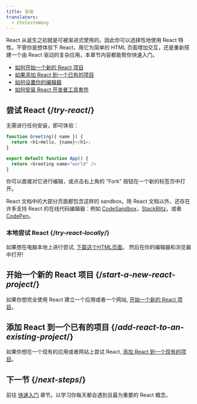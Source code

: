 ```yaml
---
title: 安装
translators:
  - ChelesteWang
---
```


<Intro>

React 从诞生之初就是可被渐进式使用的。因此你可以选择性地使用 React 特性。不管你是想体验下 React，用它为简单的 HTML 页面增加交互，还是重新搭建一个由 React 驱动的复杂应用，本章节内容都能帮你快速入门。

</Intro>

<YouWillLearn isChapter={true}>

* [如何开始一个新的 React 项目](/learn/start-a-new-react-project)
* [如果添加 React 到一个已有的项目](/learn/add-react-to-an-existing-project)
* [如何设置你的编辑器](/learn/editor-setup)
* [如何安装 React 开发者工具套件](/learn/react-developer-tools)

</YouWillLearn>

## 尝试 React {/*try-react*/}

无需进行任何安装，即可体验：

<Sandpack>

```js
function Greeting({ name }) {
  return <h1>Hello, {name}</h1>;
}

export default function App() {
  return <Greeting name="world" />
}
```

</Sandpack>

你可以直接对它进行编辑，或点击右上角的 "Fork" 按钮在一个新的标签页中打开。

React 文档中的大部分页面都包含这样的 sandbox。除 React 文档以外，还存在许多支持 React 的在线代码编辑器：例如 [CodeSandbox](https://codesandbox.io/s/new)，[StackBlitz](https://stackblitz.com/fork/react)，或者 [CodePen](https://codepen.io/pen?template=QWYVwWN)。

### 本地尝试 React {/*try-react-locally*/}

如果想在电脑本地上进行尝试, [下载这个HTML页面](https://gist.githubusercontent.com/gaearon/0275b1e1518599bbeafcde4722e79ed1/raw/db72dcbf3384ee1708c4a07d3be79860db04bff0/example.html)。 然后在你的编辑器和浏览器中打开!

## 开始一个新的 React 项目 {/*start-a-new-react-project*/}

如果你想完全使用 React 建立一个应用或者一个网站, [开始一个新的 React 项目](/learn/start-a-new-react-project)。

## 添加 React 到一个已有的项目 {/*add-react-to-an-existing-project*/}

如果你想在一个现有的应用或者网站上尝试 React, [添加 React 到一个现有的项目](/learn/add-react-to-an-existing-project)。

## 下一节 {/*next-steps*/}

前往 [快速入门](/learn) 章节。以学习你每天都会遇到且最为重要的 React 概念。
